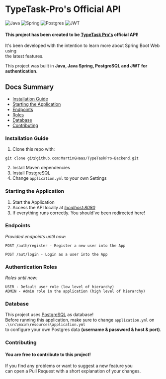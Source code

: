 # TypeTask-Pro's Official API

![Java](https://img.shields.io/badge/java-%23ED8B00.svg?style=for-the-badge&logo=openjdk&logoColor=white)
![Spring](https://img.shields.io/badge/spring-%236DB33F.svg?style=for-the-badge&logo=spring&logoColor=white)
![Postgres](https://img.shields.io/badge/postgres-%23316192.svg?style=for-the-badge&logo=postgresql&logoColor=white)
![JWT](https://img.shields.io/badge/JWT-black?style=for-the-badge&logo=JSON%20web%20tokens)

#### This project has been created to be [TypeTask Pro's](https://github.com/MartinGHaas/TypeTask-Pro) official API!

It's been developed with the intention to learn more about Spring Boot Web using  
the latest features.

This project was built in **Java, Java Spring, PostgreSQL and JWT for authentication.** 

## Docs Summary
 - [Installation Guide](#installation-guide)
 - [Starting the Application](#starting-the-application)
 - [Endpoints](#endpoints)
 - [Roles](#authentication-roles)
 - [Database](#database)
 - [Contributing](#contributing)

### Installation Guide
 1. Clone this repo with:
```
git clone git@github.com:MartinGHaas/TypeTaskPro-Backend.git
```
 2. Install Maven dependencies
 3. Install [PostgreSQL](https://www.postgresql.org/download/)
 4. Change `application.yml` to your own Settings

### Starting the Application
 1. Start the Application
 2. Access the API locally at *[localhost:8080](http://localhost:8080)*
 3. If everything runs correctly. You should've been redirected here!

### Endpoints

*Provided endpoints until now:*

```
POST /auth/register - Register a new user into the App

POST /aut/login - Login as a user into the App
```

### Authentication Roles

*Roles until now:*
```
USER - Default user role (low level of hierarchy)
ADMIN - Admin role in the application (high level of hierarchy)
```

### Database

This project uses [PostgreSQL](https://www.postgresql.org) as database!  
Before running this application, make sure to change `application.yml` on `.\src\main\resources\application.yml`  
to configure your own Postgres data **(username & password & host & port)**.

### Contributing

#### You are free to contribute to this project!  
  
If you find any problems or want to suggest a new feature you  
can open a Pull Request with a short explanation of your changes.
